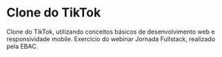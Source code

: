 # Clone do TikTok
Clone do TikTok, utilizando conceitos básicos de desenvolvimento web e responsividade mobile. Exercício do webinar Jornada Fullstack, realizado pela EBAC.
